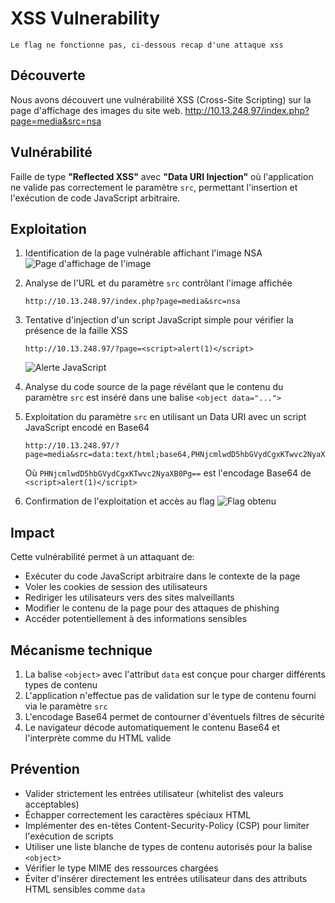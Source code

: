 # XSS Vulnerability

```
Le flag ne fonctionne pas, ci-dessous recap d'une attaque xss
```

## Découverte
Nous avons découvert une vulnérabilité XSS (Cross-Site Scripting) sur la page d'affichage des images du site web.
http://10.13.248.97/index.php?page=media&src=nsa

## Vulnérabilité
Faille de type **"Reflected XSS"** avec **"Data URI Injection"** où l'application ne valide pas correctement le paramètre `src`, permettant l'insertion et l'exécution de code JavaScript arbitraire.

## Exploitation
1. Identification de la page vulnérable affichant l'image NSA
   ![Page d'affichage de l'image](../Ressources/screenshots/analyse_url.png)

2. Analyse de l'URL et du paramètre `src` contrôlant l'image affichée
   ```
   http://10.13.248.97/index.php?page=media&src=nsa
   ```

3. Tentative d'injection d'un script JavaScript simple pour vérifier la présence de la faille XSS
   ```
   http://10.13.248.97/?page=<script>alert(1)</script>
   ```
   
   ![Alerte JavaScript](../Ressources/screenshots/hint.png)

4. Analyse du code source de la page révélant que le contenu du paramètre `src` est inséré dans une balise `<object data="...">`

5. Exploitation du paramètre `src` en utilisant un Data URI avec un script JavaScript encodé en Base64
   ```
   http://10.13.248.97/?page=media&src=data:text/html;base64,PHNjcmlwdD5hbGVydCgxKTwvc2NyaXB0Pg==
   ```
   Où `PHNjcmlwdD5hbGVydCgxKTwvc2NyaXB0Pg==` est l'encodage Base64 de `<script>alert(1)</script>`

6. Confirmation de l'exploitation et accès au flag
   ![Flag obtenu](../Ressources/screenshots/flag.png)

## Impact
Cette vulnérabilité permet à un attaquant de:
- Exécuter du code JavaScript arbitraire dans le contexte de la page
- Voler les cookies de session des utilisateurs
- Rediriger les utilisateurs vers des sites malveillants
- Modifier le contenu de la page pour des attaques de phishing
- Accéder potentiellement à des informations sensibles

## Mécanisme technique
1. La balise `<object>` avec l'attribut `data` est conçue pour charger différents types de contenu
2. L'application n'effectue pas de validation sur le type de contenu fourni via le paramètre `src`
3. L'encodage Base64 permet de contourner d'éventuels filtres de sécurité
4. Le navigateur décode automatiquement le contenu Base64 et l'interprète comme du HTML valide

## Prévention
- Valider strictement les entrées utilisateur (whitelist des valeurs acceptables)
- Échapper correctement les caractères spéciaux HTML
- Implémenter des en-têtes Content-Security-Policy (CSP) pour limiter l'exécution de scripts
- Utiliser une liste blanche de types de contenu autorisés pour la balise `<object>`
- Vérifier le type MIME des ressources chargées
- Éviter d'insérer directement les entrées utilisateur dans des attributs HTML sensibles comme `data`